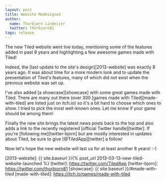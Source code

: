 ```yaml
---
layout: post
title: Website Redesigned
author:
  name: Thorbjørn Lindeijer
  twitter: thorbjorn81
tags: release
---
```


The new Tiled website went live today, mentioning some of the features added
in past 8 years and highlighting a few awesome games made with Tiled!

Indeed, the [last update to the site's design][2013-website] was exactly 8
years ago. It was about time for a more modern look and to update the
presentation of Tiled's features, many of which did not exist when the
previous website was set up.

I've also added [a showcase][showcase] with some great games made with Tiled.
There are many out there (over 300 [games made with Tiled][made-with-tiled]
are listed just on itch.io) so it's a bit hard to choose which ones to show. I
tried to pick the most well-known ones. Let me know if your game should be
among them!

Finally the new site brings the latest news posts back to the top and also
adds a link to the recently registered [official Twitter handle][twitter]. If
you're [following me][twitter-bjorn] but are mostly interested in updates
about Tiled, be sure to give [@TiledApp][twitter] a follow!

Now let's hope the new website will last us for at least another 8 years! :-)

[2013-website]: {{ site.baseurl }}{% post_url 2013-03-13-new-tiled-website-launched %}
[twitter]: https://twitter.com/TiledApp
[twitter-bjorn]: https://twitter.com/thorbjorn81
[showcase]: {{ site.baseurl }}/#made-with-tiled
[made-with-tiled]: https://itch.io/games/made-with-tiled
